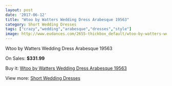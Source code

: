 ```yaml
---
layout: post
date: '2017-06-12'
title: "Wtoo by Watters Wedding Dress Arabesque 19563"
category: Short Wedding Dresses
tags: ["crazy","wedding","arabesque","dresses","style"]
image: http://www.eudances.com/2655-thickbox_default/wtoo-by-watters-wedding-dress-arabesque-19563.jpg
---
```

Wtoo by Watters Wedding Dress Arabesque 19563

On Sales: **$331.99**
<a href="https://www.eudances.com/en/short-wedding-dresses/889-wtoo-by-watters-wedding-dress-arabesque-19563.html"><amp-img layout="responsive" width="600" height="600" src="//www.eudances.com/2655-thickbox_default/wtoo-by-watters-wedding-dress-arabesque-19563.jpg" alt="Wtoo by Watters Wedding Dress Arabesque 19563 0" /></a>
<a href="https://www.eudances.com/en/short-wedding-dresses/889-wtoo-by-watters-wedding-dress-arabesque-19563.html"><amp-img layout="responsive" width="600" height="600" src="//www.eudances.com/2658-thickbox_default/wtoo-by-watters-wedding-dress-arabesque-19563.jpg" alt="Wtoo by Watters Wedding Dress Arabesque 19563 1" /></a>
<a href="https://www.eudances.com/en/short-wedding-dresses/889-wtoo-by-watters-wedding-dress-arabesque-19563.html"><amp-img layout="responsive" width="600" height="600" src="//www.eudances.com/2657-thickbox_default/wtoo-by-watters-wedding-dress-arabesque-19563.jpg" alt="Wtoo by Watters Wedding Dress Arabesque 19563 2" /></a>
<a href="https://www.eudances.com/en/short-wedding-dresses/889-wtoo-by-watters-wedding-dress-arabesque-19563.html"><amp-img layout="responsive" width="600" height="600" src="//www.eudances.com/2656-thickbox_default/wtoo-by-watters-wedding-dress-arabesque-19563.jpg" alt="Wtoo by Watters Wedding Dress Arabesque 19563 3" /></a>

Buy it: [Wtoo by Watters Wedding Dress Arabesque 19563](https://www.eudances.com/en/short-wedding-dresses/889-wtoo-by-watters-wedding-dress-arabesque-19563.html "Wtoo by Watters Wedding Dress Arabesque 19563")

View more: [Short Wedding Dresses](https://www.eudances.com/en/11-short-wedding-dresses "Short Wedding Dresses")